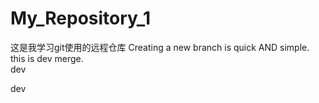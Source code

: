 # My_Repository_1
这是我学习git使用的远程仓库
Creating a new branch is quick AND simple.
this is dev merge.  
dev

dev